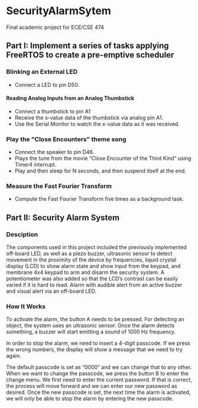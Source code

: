 # SecurityAlarmSytem

Final academic project for ECE/CSE 474

## Part I: Implement a series of tasks applying FreeRTOS to create a pre-emptive scheduler

### Blinking an External LED 
* Connect a LED to pin D50.
#### Reading Analog Inputs from an Analog Thumbstick
* Connect a thumbstick to pin A1
* Receive the x-value data of the thumbstick via analog pin A1.
* Use the Serial Monitor to watch the x-value data as it was received.
### Play the "Close Encounters" theme song
* Connect the speaker to pin D46.
* Plays the tune from the movie “Close Encounter of the Third Kind” using Timer4 interrupt.
* Play and then sleep for N seconds, and then suspend itself at the end.
### Measure the Fast Fourier Transform
* Compute the Fast Fourier Transform five times as a background task.

## Part II: Security Alarm System

### Desciption

The components used in this project included the previously implemented off-board LED, as well as a piezo buzzer, ultrasonic sensor to detect movement in the proximity of the device by frequencies, liquid crystal display (LCD) to show alarm state and show input from the keypad, and membrane 4x4 keypad to arm and disarm the security system. A potentiometer was also added so that the LCD’s contrast can be easily varied if it is hard to read. Alarm with audible alert from an active buzzer and visual alert via an off-board LED.

### How It Works
To activate the alarm, the button A needs to be pressed. For detecting an object, the system uses an ultrasonic sensor. Once the alarm detects something, a buzzer will start emitting a sound of 1000 Hz frequency. 

In order to stop the alarm, we need to insert a 4-digit passcode. If we press the wrong numbers, the display will show a message that we need to try again. 

The default passcode is set as “0000” and we can change that to any other. When we want to change the passcode, we press the button B to enter the change menu. We first need to enter the current password. If that is correct, the process will move forward and we can enter our new password as desired. Once the new passcode is set, the next time the alarm is activated, we will only be able to stop the alarm by entering the new passcode.
